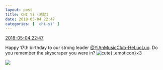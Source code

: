 ```yaml
---
layout: post
title: CHI Yi (池忆)
date: 2018-05-04 22:47
categories: [ 'chi-yi' ]
---
```


<div class="weibo-info">
  <a href="https://weibo.com/6117581836/Gf8MwabzT">2018-05-04 22:47</a>
</div>

Happy 17th birthday to our strong leader [@YiAnMusicClub-HeLuoLuo](https://weibo.com/u/6117570574). Do you remember the skyscraper you were in? ![cute](https://img.t.sinajs.cn/t4/appstyle/expression/ext/normal/09/2018new_keai_org.png){:.emoticon}×3

<!-- more -->

<a href="//wx4.sinaimg.cn/mw690/006G0KuMly1fqzoxtoh4wj30dc0hsjv0.jpg">
  <img class="weibo-pic-preview" src="//wx4.sinaimg.cn/orj360/006G0KuMly1fqzoxtoh4wj30dc0hsjv0.jpg" />
</a>
